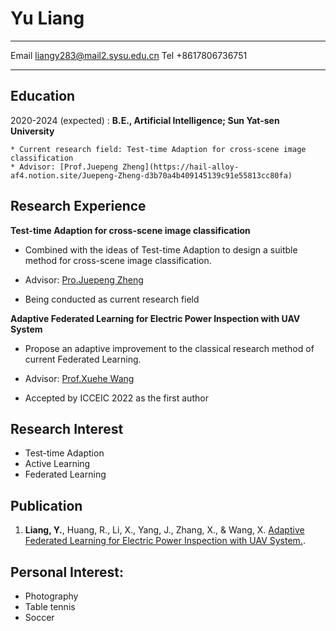 Yu Liang
============

-------------------     ----------------------------
Email                    liangy283@mail2.sysu.edu.cn
Tel                                   +8617806736751
-------------------     ----------------------------

Education
---------

2020-2024 (expected)
:   **B.E., Artificial Intelligence; Sun Yat-sen University**

    * Current research field: Test-time Adaption for cross-scene image classification
    * Advisor: [Prof.Juepeng Zheng](https://hail-alloy-af4.notion.site/Juepeng-Zheng-d3b70a4b409145139c91e55813cc80fa)

Research Experience
----------

**Test-time Adaption for cross-scene image classification**
- Combined with the ideas of Test-time Adaption to design a suitble method for cross-scene image classification.

- Advisor: [Pro.Juepeng Zheng](https://hail-alloy-af4.notion.site/Juepeng-Zheng-d3b70a4b409145139c91e55813cc80fa)
- Being conducted as current research field


**Adaptive Federated Learning for Electric Power Inspection with UAV System**
-  Propose an adaptive improvement to the classical research method of current Federated Learning.

- Advisor: [Prof.Xuehe Wang](https://sai.sysu.edu.cn/teacher/teacher02/1390272.htm)
- Accepted by ICCEIC 2022 as the first author


Research Interest
--------------------
- Test-time Adaption
- Active Learning
- Federated Learning



Publication
----------------------------------------

1. **Liang, Y.**, Huang, R., Li, X., Yang, J., Zhang, X., & Wang, X. [Adaptive Federated Learning for Electric Power Inspection with UAV System.](https://dblp.org/rec/conf/icceic/LiangHLYZW22.html). 

Personal Interest:
----------------------------------------
 * Photography
 * Table tennis
 * Soccer
